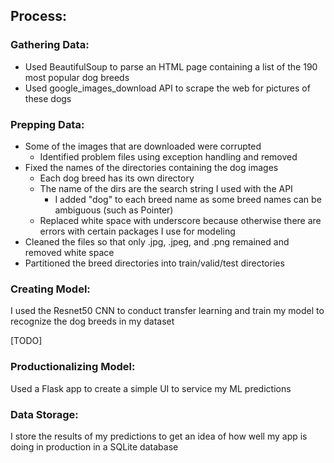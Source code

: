 ## Process:

### Gathering Data:
- Used BeautifulSoup to parse an HTML page containing a list of the 190 most popular dog breeds
- Used google_images_download API to scrape the web for pictures of these dogs

### Prepping Data:
- Some of the images that are downloaded were corrupted
    - Identified problem files using exception handling and removed
- Fixed the names of the directories containing the dog images
    - Each dog breed has its own directory
    - The name of the dirs are the search string I used with the API
        - I added "dog" to each breed name as some breed names can be ambiguous (such as Pointer)
    - Replaced white space with underscore because otherwise there are errors with certain packages I use for modeling
- Cleaned the files so that only .jpg, .jpeg, and .png remained and removed white space
- Partitioned the breed directories into train/valid/test directories

### Creating Model:
I used the Resnet50 CNN to conduct transfer learning and train my model to recognize the dog breeds in my dataset

[TODO]

### Productionalizing Model:
Used a Flask app to create a simple UI to service my ML predictions

### Data Storage:
I store the results of my predictions to get an idea of how well my app is doing in production in a SQLite database



